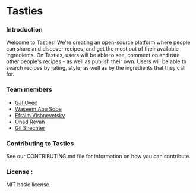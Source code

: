 # Tasties

### Introduction
Welcome to Tasties! We're creating an open-source platform where people can share and discover recipes,
and get the most out of their available ingredients. On Tasties, users will be able to see, comment on and rate
other people's recipes - as well as publish their own. Users will be able to search recipes by rating, style,
as well as by the ingredients that they call for.


### Team members 
- [Gal Oved](https://github.com/GalOved)
- [Waseem Abu Sobe](https://github.com/WaseemAbuSobe)
- [Efraim Vishnevetsky](https://github.com/efraimvis)
- [Ohad Revah](https://github.com/ohadrevach)
- [Gil Shechter](https://github.com/GilShechter)

### Contributing to Tasties
See our CONTRIBUTING.md file for information on how you can contribute.

### License :
MIT basic license.
